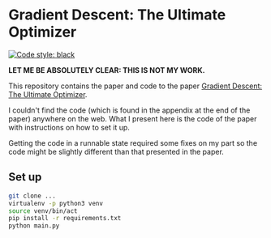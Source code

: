 # Gradient Descent: The Ultimate Optimizer

[![Code style: black](https://img.shields.io/badge/code%20style-black-000000.svg)](https://github.com/ambv/black)

**LET ME BE ABSOLUTELY CLEAR: THIS IS NOT MY WORK.**

This repository contains the paper and code to the paper [Gradient Descent:
The Ultimate Optimizer](https://arxiv.org/abs/1909.13371).

I couldn't find the code (which is found in the appendix at the end of the
paper) anywhere on the web. What I present here is the code of the paper with
instructions on how to set it up.

Getting the code in a runnable state required some fixes on my part so the
code might be slightly different than that presented in the paper.

## Set up 

```sh
git clone ... 
virtualenv -p python3 venv
source venv/bin/act
pip install -r requirements.txt
python main.py
```